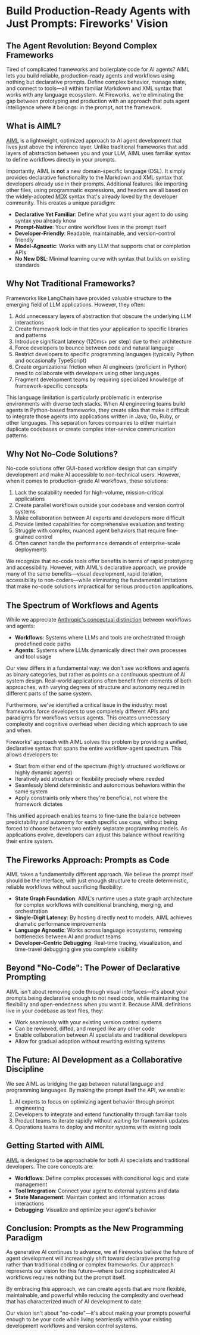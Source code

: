 # Build Production-Ready Agents with Just Prompts: Fireworks' Vision

## The Agent Revolution: Beyond Complex Frameworks

Tired of complicated frameworks and boilerplate code for AI agents? AIML lets you build reliable, production-ready agents and workflows using nothing but declarative prompts. Define complex behavior, manage state, and connect to tools—all within familiar Markdown and XML syntax that works with any language ecosystem. At Fireworks, we're eliminating the gap between prototyping and production with an approach that puts agent intelligence where it belongs: in the prompt, not the framework.

## What is AIML?

[AIML](https://aiml.fireworks.ai) is a lightweight, optimized approach to AI agent development that lives just above the inference layer. Unlike traditional frameworks that add layers of abstraction between you and your LLM, AIML uses familiar syntax to define workflows directly in your prompts.

Importantly, AIML is **not** a new domain-specific language (DSL). It simply provides declarative functionality to the Markdown and XML syntax that developers already use in their prompts. Additional features like importing other files, using programmatic expressions, and headers are all based on the widely-adopted [MDX](https://mdxjs.com/) syntax that's already loved by the developer community. This creates a unique paradigm:

- **Declarative Yet Familiar**: Define what you want your agent to do using syntax you already know
- **Prompt-Native**: Your entire workflow lives in the prompt itself
- **Developer-Friendly**: Readable, maintainable, and version-control friendly
- **Model-Agnostic**: Works with any LLM that supports chat or completion APIs
- **No New DSL**: Minimal learning curve with syntax that builds on existing standards

## Why Not Traditional Frameworks?

Frameworks like LangChain have provided valuable structure to the emerging field of LLM applications. However, they often:

1. Add unnecessary layers of abstraction that obscure the underlying LLM interactions
2. Create framework lock-in that ties your application to specific libraries and patterns
3. Introduce significant latency (120ms+ per step) due to their architecture
4. Force developers to bounce between code and natural language
5. Restrict developers to specific programming languages (typically Python and occasionally TypeScript)
6. Create organizational friction when AI engineers (proficient in Python) need to collaborate with developers using other languages
7. Fragment development teams by requiring specialized knowledge of framework-specific concepts

This language limitation is particularly problematic in enterprise environments with diverse tech stacks. When AI engineering teams build agents in Python-based frameworks, they create silos that make it difficult to integrate those agents into applications written in Java, Go, Ruby, or other languages. This separation forces companies to either maintain duplicate codebases or create complex inter-service communication patterns.

## Why Not No-Code Solutions?

No-code solutions offer GUI-based workflow design that can simplify development and make AI accessible to non-technical users. However, when it comes to production-grade AI workflows, these solutions:

1. Lack the scalability needed for high-volume, mission-critical applications
2. Create parallel workflows outside your codebase and version control systems
3. Make collaboration between AI experts and developers more difficult
4. Provide limited capabilities for comprehensive evaluation and testing
5. Struggle with complex, nuanced agent behaviors that require fine-grained control
6. Often cannot handle the performance demands of enterprise-scale deployments

We recognize that no-code tools offer benefits in terms of rapid prototyping and accessibility. However, with AIML's declarative approach, we provide many of the same benefits—visual development, rapid iteration, accessibility to non-coders—while eliminating the fundamental limitations that make no-code solutions impractical for serious production applications.

## The Spectrum of Workflows and Agents

While we appreciate [Anthropic's conceptual distinction](https://www.anthropic.com/engineering/building-effective-agents) between workflows and agents:

- **Workflows**: Systems where LLMs and tools are orchestrated through predefined code paths
- **Agents**: Systems where LLMs dynamically direct their own processes and tool usage

Our view differs in a fundamental way: we don't see workflows and agents as binary categories, but rather as points on a continuous spectrum of AI system design. Real-world applications often benefit from elements of both approaches, with varying degrees of structure and autonomy required in different parts of the same system.

Furthermore, we've identified a critical issue in the industry: most frameworks force developers to use completely different APIs and paradigms for workflows versus agents. This creates unnecessary complexity and cognitive overhead when deciding which approach to use and when.

Fireworks' approach with AIML solves this problem by providing a unified, declarative syntax that spans the entire workflow-agent spectrum. This allows developers to:

- Start from either end of the spectrum (highly structured workflows or highly dynamic agents)
- Iteratively add structure or flexibility precisely where needed
- Seamlessly blend deterministic and autonomous behaviors within the same system
- Apply constraints only where they're beneficial, not where the framework dictates

This unified approach enables teams to fine-tune the balance between predictability and autonomy for each specific use case, without being forced to choose between two entirely separate programming models. As applications evolve, developers can adjust this balance without rewriting their entire system.

## The Fireworks Approach: Prompts as Code

AIML takes a fundamentally different approach. We believe the prompt itself should be the interface, with just enough structure to create deterministic, reliable workflows without sacrificing flexibility:

- **State Graph Foundation**: AIML's runtime uses a state graph architecture for complex workflows with conditional branching, merging, and orchestration
- **Single-Digit Latency**: By hosting directly next to models, AIML achieves dramatic performance improvements
- **Language Agnostic**: Works across language ecosystems, removing bottlenecks between AI and product teams
- **Developer-Centric Debugging**: Real-time tracing, visualization, and time-travel debugging give you complete visibility

## Beyond "No-Code": The Power of Declarative Prompting

AIML isn't about removing code through visual interfaces—it's about your prompts being declarative enough to not need code, while maintaining the flexibility and open-endedness when you want it. Because AIML definitions live in your codebase as text files, they:

- Work seamlessly with your existing version control systems
- Can be reviewed, diffed, and merged like any other code
- Enable collaboration between AI specialists and traditional developers
- Allow for gradual adoption without rewriting existing systems

## The Future: AI Development as a Collaborative Discipline

We see AIML as bridging the gap between natural language and programming languages. By making the prompt itself the API, we enable:

1. AI experts to focus on optimizing agent behavior through prompt engineering
2. Developers to integrate and extend functionality through familiar tools
3. Product teams to iterate rapidly without waiting for framework updates
4. Operations teams to deploy and monitor systems with existing tools

## Getting Started with AIML

[AIML](https://aiml.fireworks.ai) is designed to be approachable for both AI specialists and traditional developers. The core concepts are:

- **Workflows**: Define complex processes with conditional logic and state management
- **Tool Integration**: Connect your agent to external systems and data
- **State Management**: Maintain context and information across interactions
- **Debugging**: Visualize and optimize your agent's behavior

## Conclusion: Prompts as the New Programming Paradigm

As generative AI continues to advance, we at Fireworks believe the future of agent development will increasingly shift toward declarative prompting rather than traditional coding or complex frameworks. Our approach represents our vision for this future—where building sophisticated AI workflows requires nothing but the prompt itself.

By embracing this approach, we can create agents that are more flexible, maintainable, and powerful while reducing the complexity and overhead that has characterized much of AI development to date.

Our vision isn't about "no-code"—it's about making your prompts powerful enough to be your code while living seamlessly within your existing development workflows and version control systems.